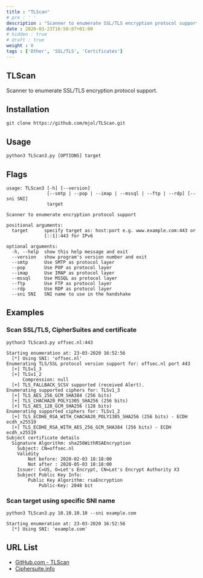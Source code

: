 ```yaml
---
title : "TLScan"
# pre : ' '
description : "Scanner to enumerate SSL/TLS encryption protocol support."
date : 2020-03-23T16:50:07+01:00
# hidden : true
# draft : true
weight : 0
tags : ['Other', 'SSL/TLS', 'Certificates']
---
```


## TLScan

Scanner to enumerate SSL/TLS encryption protocol support.

## Installation

```plain
git clone https://github.com/mjol/TLScan.git
```

## Usage

```plain
python3 TLScan3.py [OPTIONS] target
```

## Flags

```plain
usage: TLScan3 [-h] [--version]
               [--smtp | --pop | --imap | --mssql | --ftp | --rdp] [--sni SNI]
               target

Scanner to enumerate encryption protocol support

positional arguments:
  target      specify target as: host:port e.g. www.example.com:443 or
              [::1]:443 for IPv6

optional arguments:
  -h, --help  show this help message and exit
  --version   show program's version number and exit
  --smtp      Use SMTP as protocol layer
  --pop       Use POP as protocol layer
  --imap      Use IMAP as protocol layer
  --mssql     Use MSSQL as protocol layer
  --ftp       Use FTP as protocol layer
  --rdp       Use RDP as protocol layer
  --sni SNI   SNI name to use in the handshake
```

## Examples

### Scan SSL/TLS, CipherSuites and certificate

```plain
python3 TLScan3.py offsec.nl:443

Starting enumeration at: 23-03-2020 16:52:56
  [*] Using SNI: 'offsec.nl'
Enumerating TLS/SSL protocol version support for: offsec.nl port 443
  [+] TLSv1_3
  [+] TLSv1_2
      Compression: null
  [+] TLS_FALLBACK_SCSV supported (received Alert).
Enumerating supported ciphers for: TLSv1_3
  [+] TLS_AES_256_GCM_SHA384 (256 bits)
  [+] TLS_CHACHA20_POLY1305_SHA256 (256 bits)
  [+] TLS_AES_128_GCM_SHA256 (128 bits)
Enumerating supported ciphers for: TLSv1_2
  [+] TLS_ECDHE_RSA_WITH_CHACHA20_POLY1305_SHA256 (256 bits) - ECDH ecdh_x25519
  [+] TLS_ECDHE_RSA_WITH_AES_256_GCM_SHA384 (256 bits) - ECDH ecdh_x25519
Subject certificate details
  Signature Algorithm: sha256WithRSAEncryption
    Subject: CN=offsec.nl
    Validity
        Not before: 2020-02-03 18:18:00
        Not after : 2020-05-03 18:18:00
    Issuer: C=US, O=Let's Encrypt, CN=Let's Encrypt Authority X3
    Subject Public Key Info:
        Public Key Algorithm: rsaEncryption
            Public-Key: 2048 bit
```

### Scan target using specific SNI name

```plain
python3 TLScan3.py 10.10.10.10 --sni example.com

Starting enumeration at: 23-03-2020 16:52:56
  [*] Using SNI: 'example.com'
```

## URL List

* [GitHub.com - TLScan](https://github.com/mjol/TLScan)
* [Ciphersuite.info](https://ciphersuite.info/)

